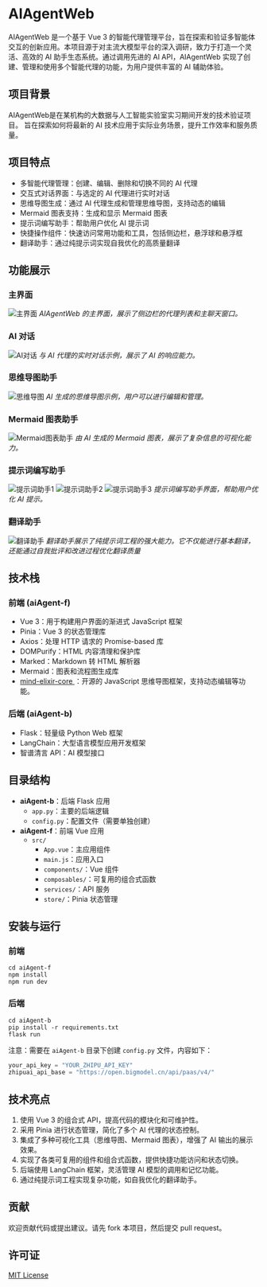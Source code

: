 # AIAgentWeb

AIAgentWeb 是一个基于 Vue 3 的智能代理管理平台，旨在探索和验证多智能体交互的创新应用。本项目源于对主流大模型平台的深入调研，致力于打造一个灵活、高效的 AI 助手生态系统。通过调用先进的 AI API，AIAgentWeb 实现了创建、管理和使用多个智能代理的功能，为用户提供丰富的 AI 辅助体验。

## 项目背景

AIAgentWeb是在某机构的大数据与人工智能实验室实习期间开发的技术验证项目。
旨在探索如何将最新的 AI 技术应用于实际业务场景，提升工作效率和服务质量。

## 项目特点

- 多智能代理管理：创建、编辑、删除和切换不同的 AI 代理
- 交互式对话界面：与选定的 AI 代理进行实时对话
- 思维导图生成：通过 AI 代理生成和管理思维导图，支持动态的编辑
- Mermaid 图表支持：生成和显示 Mermaid 图表
- 提示词编写助手：帮助用户优化 AI 提示词
- 快捷操作组件：快速访问常用功能和工具，包括侧边栏，悬浮球和悬浮框
- 翻译助手：通过纯提示词实现自我优化的高质量翻译

## 功能展示

### 主界面

![主界面](images/main_interface_screenshot.png)
*AIAgentWeb 的主界面，展示了侧边栏的代理列表和主聊天窗口。*

### AI 对话

![AI对话](images/ai_conversation_screenshot.png)
*与 AI 代理的实时对话示例，展示了 AI 的响应能力。*

### 思维导图助手

![思维导图](images/mind_map_screenshot.png)
*AI 生成的思维导图示例，用户可以进行编辑和管理。*

### Mermaid 图表助手

![Mermaid图表助手](images/mermaid_chart_screenshot.png)
*由 AI 生成的 Mermaid 图表，展示了复杂信息的可视化能力。*

### 提示词编写助手

![提示词助手1](images/prompt_assistant_screenshot1.png)
![提示词助手2](images/prompt_assistant_screenshot2.png)
![提示词助手3](images/prompt_assistant_screenshot3.png)
*提示词编写助手界面，帮助用户优化 AI 提示。*

### 翻译助手

![翻译助手](images/translate_assistant_screenshot.png)
*翻译助手展示了纯提示词工程的强大能力。它不仅能进行基本翻译，还能通过自我批评和改进过程优化翻译质量*

## 技术栈

### 前端 (aiAgent-f)

- Vue 3：用于构建用户界面的渐进式 JavaScript 框架
- Pinia：Vue 3 的状态管理库
- Axios：处理 HTTP 请求的 Promise-based 库
- DOMPurify：HTML 内容清理和保护库
- Marked：Markdown 转 HTML 解析器
- Mermaid：图表和流程图生成库
- [mind-elixir-core
](https://github.com/ssshooter/mind-elixir-core)：开源的 JavaScript 思维导图框架，支持动态编辑等功能。

### 后端 (aiAgent-b)

- Flask：轻量级 Python Web 框架
- LangChain：大型语言模型应用开发框架
- 智谱清言 API：AI 模型接口

## 目录结构

- **aiAgent-b**：后端 Flask 应用
  - `app.py`：主要的后端逻辑
  - `config.py`：配置文件（需要单独创建）
- **aiAgent-f**：前端 Vue 应用
  - `src/`
    - `App.vue`：主应用组件
    - `main.js`：应用入口
    - `components/`：Vue 组件
    - `composables/`：可复用的组合式函数
    - `services/`：API 服务
    - `store/`：Pinia 状态管理

## 安装与运行

### 前端

```shell
cd aiAgent-f
npm install
npm run dev
```

### 后端

```shell
cd aiAgent-b
pip install -r requirements.txt
flask run
```

注意：需要在 `aiAgent-b` 目录下创建 `config.py` 文件，内容如下：

```python
your_api_key = "YOUR_ZHIPU_API_KEY"
zhipuai_api_base = "https://open.bigmodel.cn/api/paas/v4/"
```

## 技术亮点

1. 使用 Vue 3 的组合式 API，提高代码的模块化和可维护性。
2. 采用 Pinia 进行状态管理，简化了多个 AI 代理的状态控制。
3. 集成了多种可视化工具（思维导图、Mermaid 图表），增强了 AI 输出的展示效果。
4. 实现了各类可复用的组件和组合式函数，提供快捷功能访问和状态切换。
5. 后端使用 LangChain 框架，灵活管理 AI 模型的调用和记忆功能。
6. 通过纯提示词工程实现复杂功能，如自我优化的翻译助手。

## 贡献

欢迎贡献代码或提出建议。请先 fork 本项目，然后提交 pull request。

## 许可证

[MIT License](LICENSE)
